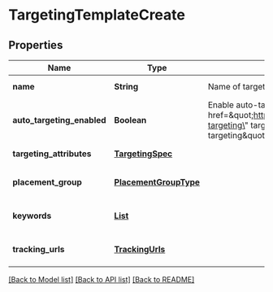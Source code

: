 # TargetingTemplateCreate
## Properties

| Name | Type | Description | Notes |
|------------ | ------------- | ------------- | -------------|
| **name** | **String** | Name of targeting template. | [default to null] |
| **auto\_targeting\_enabled** | **Boolean** | Enable auto-targeting for ad group. Also known as &lt;a href&#x3D;\&quot;https://help.pinterest.com/en/business/article/expanded-targeting\&quot; target&#x3D;\&quot;_blank\&quot;&gt;\&quot;expanded targeting\&quot;&lt;/a&gt;. | [optional] [default to true] |
| **targeting\_attributes** | [**TargetingSpec**](TargetingSpec.md) |  | [default to null] |
| **placement\_group** | [**PlacementGroupType**](PlacementGroupType.md) |  | [optional] [default to null] |
| **keywords** | [**List**](TargetingTemplateKeyword.md) |  | [optional] [default to null] |
| **tracking\_urls** | [**TrackingUrls**](TrackingUrls.md) |  | [optional] [default to null] |

[[Back to Model list]](../README.md#documentation-for-models) [[Back to API list]](../README.md#documentation-for-api-endpoints) [[Back to README]](../README.md)


